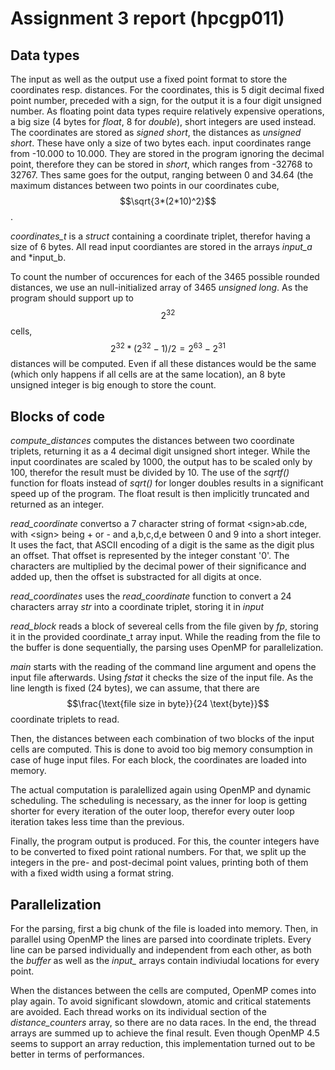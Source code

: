 # Assignment 3 report (hpcgp011)

## Data types

The input as well as the output use a fixed point format to store the coordinates resp. distances.
For the coordinates, this is 5 digit decimal fixed point number, preceded with a sign, for the output it is a four digit unsigned number. As floating point data types require relatively expensive operations, a big size (4 bytes for *float*, 8 for *double*), short integers are used instead. The coordinates are stored as *signed short*, the distances as *unsigned short*. These have only a size of two bytes each. input coordinates range from -10.000 to 10.000. They are stored in the program ignoring the decimal point, therefore they can be stored in *short*, which ranges from -32768 to 32767. Thes same goes for the output, ranging between 0 and 34.64 (the maximum distances between two points in our coordinates cube, $$\sqrt{3*(2*10)^2}$$.

*coordinates_t* is a *struct* containing a coordinate triplet, therefor having a size of 6 bytes. All read input coordiantes are stored in the arrays *input_a* and *input_b.

To count the number of occurences for each of the 3465 possible rounded distances, we use an null-initialized array of 3465 *unsigned long*. As the program should support up to $$2^{32}$$ cells, $$2^{32}*(2^{32}-1)/2 = 2^{63}-2^{31}$$ distances will be computed. Even if all these distances would be the same (which only happens if all cells are at the same location), an 8 byte unsigned integer is big enough to store the count.

## Blocks of code
*compute_distances* computes the distances between two coordinate triplets, returning it as a 4 decimal digit unsigned short integer. While the input coordinates are scaled by 1000, the output has to be scaled only by 100, therefor the result must be divided by 10. The use of the *sqrtf()* function for floats instead of *sqrt()* for longer doubles results in a significant speed up of the program. The float result is then implicitly truncated and returned as an integer.

*read_coordinate* convertso a 7 character string of format \<sign\>ab.cde, with \<sign\> being + or - and a,b,c,d,e between 0 and 9 into a short integer. It uses the fact, that ASCII encoding of a digit is the same as the digit plus an offset. That offset is represented by the integer constant '0'. The characters are  multiplied by the decimal power of their significance and added up, then the offset is substracted for all digits at once.

*read_coordinates* uses the *read_coordinate* function to convert a 24 characters array *str* into a coordinate triplet, storing it in *input*

*read_block* reads a block of severeal cells from the file given by *fp*, storing it in the provided coordinate_t array input. While the reading from the file to the buffer is done sequentially, the parsing uses OpenMP for parallelization.

*main* starts with the reading of the command line argument and opens the input file afterwards. Using *fstat* it checks the size of the input file. As the line length is fixed (24 bytes), we can assume, that there are $$\frac{\text{file size in byte}}{24 \text{byte}}$$ coordinate triplets to read. 

Then, the distances between each combination of two blocks of the input cells are computed. This is done to avoid too big memory consumption in case of huge input files. For each block, the coordinates are loaded into memory. 

The actual computation is paralellized again using OpenMP and dynamic scheduling. The scheduling is necessary, as the inner for loop is getting shorter for every iteration of the outer loop, therefor every outer loop iteration takes less time than the previous.

Finally, the program output is produced. For this, the counter integers have to be converted to fixed point rational numbers. For that, we split up the integers in the pre- and post-decimal point values, printing both of them with a fixed width using a format string.

## Parallelization
For the parsing, first a big chunk of the file is loaded into memory. Then, in parallel using OpenMP the lines are parsed into coordinate triplets. Every line can be parsed individually and independent from each other, as both the *buffer* as well as the *input_* arrays contain indiviudal locations for every point.

When the distances between the cells are computed, OpenMP comes into play again. To avoid significant slowdown, atomic and critical statements are avoided. Each thread works on its individual section of the *distance_counters* array, so there are no data races. In the end, the thread arrays are summed up to achieve the final result. Even though OpenMP 4.5 seems to support an array reduction, this implementation turned out to be better in terms of performances.





